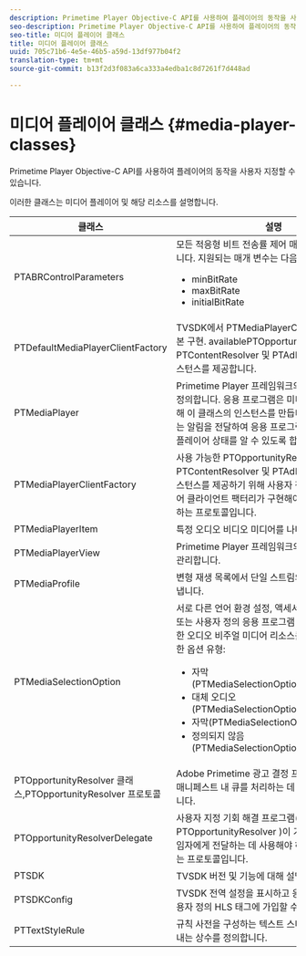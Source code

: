 ```yaml
---
description: Primetime Player Objective-C API를 사용하여 플레이어의 동작을 사용자 지정할 수 있습니다.
seo-description: Primetime Player Objective-C API를 사용하여 플레이어의 동작을 사용자 지정할 수 있습니다.
seo-title: 미디어 플레이어 클래스
title: 미디어 플레이어 클래스
uuid: 705c71b6-4e5e-46b5-a59d-13df977b04f2
translation-type: tm+mt
source-git-commit: b13f2d3f083a6ca333a4edba1c8d7261f7d448ad

---
```



# 미디어 플레이어 클래스 {#media-player-classes}

Primetime Player Objective-C API를 사용하여 플레이어의 동작을 사용자 지정할 수 있습니다.

이러한 클래스는 미디어 플레이어 및 해당 리소스를 설명합니다.

| 클래스 | 설명 |
|---|---|
| PTABRControlParameters | 모든 적응형 비트 전송률 제어 매개 변수를 캡슐화합니다. 지원되는 매개 변수는 다음과 같습니다.<ul><li>minBitRate</li><li>maxBitRate</li><li>initialBitRate</li></ul> |
| PTDefaultMediaPlayerClientFactory | TVSDK에서 PTMediaPlayerClientFactors의 기본 구현. availablePTOpportunityResolver, PTContentResolver 및 PTAdPolicySelector 인스턴스를 제공합니다. |
| PTMediaPlayer | Primetime Player 프레임워크의 루트 구성 요소를 정의합니다. 응용 프로그램은 미디어를 재생하기 위해 이 클래스의 인스턴스를 만듭니다. 이 구성 요소는 알림을 전달하여 응용 프로그램이 지정된 시간에 플레이어 상태를 알 수 있도록 합니다. |
| PTMediaPlayerClientFactory | 사용 가능한 PTOpportunityResolver, PTContentResolver 및 PTAdPolicySelector 인스턴스를 제공하기 위해 사용자 정의 미디어 플레이어 클라이언트 팩터리가 구현해야 하는 방법을 설명하는 프로토콜입니다. |
| PTMediaPlayerItem | 특정 오디오 비디오 미디어를 나타냅니다. |
| PTMediaPlayerView | Primetime Player 프레임워크의 보기 구성 요소를 관리합니다. |
| PTMediaProfile | 변형 재생 목록에서 단일 스트림의 프로파일을 나타냅니다. |
| PTMediaSelectionOption | 서로 다른 언어 환경 설정, 액세서빌러티 요구 사항 또는 사용자 정의 응용 프로그램 구성을 수용하기 위한 오디오 비주얼 미디어 리소스를 나타냅니다. 유효한 옵션 유형:<ul><li>자막(PTMediaSelectionOptionTypeSubtitle)</li><li>대체 오디오(PTMediaSelectionOptionTypeAudio)</li><li>자막(PTMediaSelectionOptionTypeCC)</li><li>정의되지 않음(PTMediaSelectionOptionTypeUndefined)</li></ul> |
| PTOpportunityResolver 클래스,PTOpportunityResolver 프로토콜 | Adobe Primetime 광고 결정 프로세스에 배치되는 매니페스트 내 큐를 처리하는 데 사용되는 클래스입니다. |
| PTOpportunityResolverDelegate | 사용자 지정 기회 해결 프로그램( PTOpportunityResolver )이 기회 해결 상태를 위임자에게 전달하는 데 사용해야 하는 방법을 설명하는 프로토콜입니다. |
| PTSDK | TVSDK 버전 및 기능에 대해 설명합니다. |
| PTSDKConfig | TVSDK 전역 설정을 표시하고 응용 프로그램이 사용자 정의 HLS 태그에 가입할 수 있도록 합니다. |
| PTTextStyleRule | 규칙 사전을 구성하는 텍스트 스타일 속성 키를 나타내는 상수를 정의합니다. |
